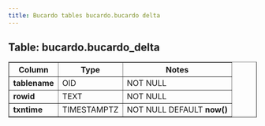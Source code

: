 ```yaml
---
title: Bucardo tables bucardo.bucardo delta
---
```



<h2>
Table: bucardo.bucardo_delta

</h2>
<table border="1" cellpadding="3">
<tr>
<th>
Column

</th>
<th>
Type

</th>
<th>
Notes

</th>
</tr>
<tr>
<td>
<b>tablename</b>

</td>
<td>
OID

</td>
<td>
NOT NULL

</td>
</tr>
<tr>
<td>
<b>rowid</b>

</td>
<td>
TEXT

</td>
<td>
NOT NULL

</td>
</tr>
<tr>
<td>
<b>txntime</b>

</td>
<td>
TIMESTAMPTZ

</td>
<td>
NOT NULL DEFAULT <b>now()</b>

</td>
</tr>
</table>

